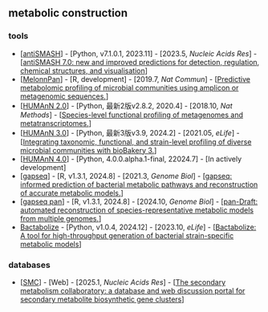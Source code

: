 ## metabolic construction

### tools
- [[antiSMASH](https://github.com/antismash/antismash)] - [Python, v7.1.0.1, 2023.11] - [2023.5, _Nucleic Acids Res_] - [[antiSMASH 7.0: new and improved predictions for detection, regulation, chemical structures, and visualisation](https://doi.org/10.1093/nar/gkad344)]
- [[MelonnPan](https://github.com/biobakery/melonnpan)] - [R, development] - [2019.7, _Nat Commun_] - [[Predictive metabolomic profiling of microbial communities using amplicon or metagenomic sequences.](https://doi.org/10.1038/s41467-019-10927-1)]
- [[HUMAnN 2.0](https://github.com/biobakery/humann/tree/2.9)] - [Python, 最新2版v2.8.2, 2020.4] - [2018.10, _Nat Methods_] - [[Species-level functional profiling of metagenomes and metatranscriptomes.](https://doi.org/10.1038/s41592-018-0176-y)]
- [[HUMAnN 3.0](https://github.com/biobakery/humann)] - [Python, 最新3版v3.9, 2024.2] - [2021.05, _eLife_] - [[Integrating taxonomic, functional, and strain-level profiling of diverse microbial communities with bioBakery 3.](https://doi.org/10.7554/eLife.65088)]
- [[HUMAnN 4.0](https://github.com/biobakery/humann)] - [Python, 4.0.0.alpha.1-final, 22024.7] - [In actively development]
- [[gapseq](https://github.com/jotech/gapseq)] - [R, v1.3.1, 2024.8] - [2021.3, _Genome Biol_] - [[gapseq: informed prediction of bacterial metabolic pathways and reconstruction of accurate metabolic models.](https://doi.org/10.1186/s13059-021-02295-1)]
- [[gapseq pan](https://github.com/jotech/gapseq)] - [R, v1.3.1, 2024.8] - [2024.10, _Genome Biol_] - [[pan-Draft: automated reconstruction of species-representative metabolic models from multiple genomes.](https://doi.org/10.1186/s13059-024-03425-1)]
- [Bactabolize](https://github.com/kelwyres/Bactabolize) - [Python, v1.0.4, 2024.12] - [2023.10, _eLife_] - [[Bactabolize: A tool for high-throughput generation of bacterial strain-specific metabolic models](https://doi.org/10.7554/eLife.87406.3)]


### databases
- [[SMC](https://smc.jgi.doe.gov)] - [Web] - [2025.1, _Nucleic Acids Res_] - [[The secondary metabolism collaboratory: a database and web discussion portal for secondary metabolite biosynthetic gene clusters](https://doi.org/10.1093/nar/gkae1060)]